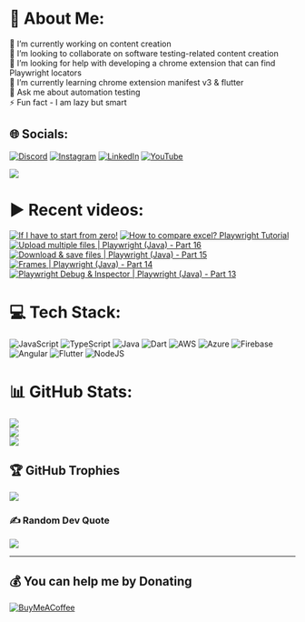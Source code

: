 # 💫 About Me:
🔭 I’m currently working on content creation<br>👯 I’m looking to collaborate on software testing-related content creation<br>🤝 I’m looking for help with developing a chrome extension that can find Playwright locators<br>🌱 I’m currently learning chrome extension manifest v3 & flutter<br>💬 Ask me about automation testing<br>⚡ Fun fact - I am lazy but smart


## 🌐 Socials:
[![Discord](https://img.shields.io/badge/Discord-%237289DA.svg?logo=discord&logoColor=white)](htttps://discord.gg/https://discord.gg/UunqzYFHPX) [![Instagram](https://img.shields.io/badge/Instagram-%23E4405F.svg?logo=Instagram&logoColor=white)](https://instagram.com/ortoknikc) [![LinkedIn](https://img.shields.io/badge/LinkedIn-%230077B5.svg?logo=linkedin&logoColor=white)](https://linkedin.com/in/ortoni) [![YouTube](https://img.shields.io/badge/YouTube-%23FF0000.svg?logo=YouTube&logoColor=white)](https://youtube.com/c/UCNcnqL0P17hISKlOxTjkJ0g) 

[![](https://visitcount.itsvg.in/api?id=ortonikc&icon=6&color=0)](https://visitcount.itsvg.in)
# ▶️ Recent videos:
<!-- BEGIN YOUTUBE-CARDS -->
[![If I have to start from zero!](https://ytcards.demolab.com/?id=cAt6c10nH-M&title=If+I+have+to+start+from+zero%21&lang=en&timestamp=1673856074&background_color=%230d1117&title_color=%23ffffff&stats_color=%23dedede&width=250 "If I have to start from zero!")](https://www.youtube.com/watch?v=cAt6c10nH-M)
[![How to compare excel? Playwright Tutorial](https://ytcards.demolab.com/?id=7TSo5JjAVNs&title=How+to+compare+excel%3F+Playwright+Tutorial&lang=en&timestamp=1673630079&background_color=%230d1117&title_color=%23ffffff&stats_color=%23dedede&width=250 "How to compare excel? Playwright Tutorial")](https://www.youtube.com/watch?v=7TSo5JjAVNs)
[![Upload multiple files | Playwright (Java) - Part 16](https://ytcards.demolab.com/?id=ja3PcZkd5oo&title=Upload+multiple+files+%7C+Playwright+%28Java%29+-+Part+16&lang=en&timestamp=1673546562&background_color=%230d1117&title_color=%23ffffff&stats_color=%23dedede&width=250 "Upload multiple files | Playwright (Java) - Part 16")](https://www.youtube.com/watch?v=ja3PcZkd5oo)
[![Download & save files | Playwright (Java) - Part 15](https://ytcards.demolab.com/?id=DCgUN5VKx5s&title=Download+%26+save+files+%7C+Playwright+%28Java%29+-+Part+15&lang=en&timestamp=1673460623&background_color=%230d1117&title_color=%23ffffff&stats_color=%23dedede&width=250 "Download & save files | Playwright (Java) - Part 15")](https://www.youtube.com/watch?v=DCgUN5VKx5s)
[![Frames | Playwright (Java) - Part 14](https://ytcards.demolab.com/?id=FDTFu_rZSqg&title=Frames+%7C+Playwright+%28Java%29+-+Part+14&lang=en&timestamp=1673376463&background_color=%230d1117&title_color=%23ffffff&stats_color=%23dedede&width=250 "Frames | Playwright (Java) - Part 14")](https://www.youtube.com/watch?v=FDTFu_rZSqg)
[![Playwright Debug & Inspector | Playwright (Java) - Part 13](https://ytcards.demolab.com/?id=VRF-9-zaw3w&title=Playwright+Debug+%26+Inspector+%7C+Playwright+%28Java%29+-+Part+13&lang=en&timestamp=1672940500&background_color=%230d1117&title_color=%23ffffff&stats_color=%23dedede&width=250 "Playwright Debug & Inspector | Playwright (Java) - Part 13")](https://www.youtube.com/watch?v=VRF-9-zaw3w)
<!-- END YOUTUBE-CARDS -->
# 💻 Tech Stack:
![JavaScript](https://img.shields.io/badge/javascript-%23323330.svg?style=for-the-badge&logo=javascript&logoColor=%23F7DF1E) ![TypeScript](https://img.shields.io/badge/typescript-%23007ACC.svg?style=for-the-badge&logo=typescript&logoColor=white) ![Java](https://img.shields.io/badge/java-%23ED8B00.svg?style=for-the-badge&logo=java&logoColor=white) ![Dart](https://img.shields.io/badge/dart-%230175C2.svg?style=for-the-badge&logo=dart&logoColor=white) ![AWS](https://img.shields.io/badge/AWS-%23FF9900.svg?style=for-the-badge&logo=amazon-aws&logoColor=white) ![Azure](https://img.shields.io/badge/azure-%230072C6.svg?style=for-the-badge&logo=azure-devops&logoColor=white) ![Firebase](https://img.shields.io/badge/firebase-%23039BE5.svg?style=for-the-badge&logo=firebase) ![Angular](https://img.shields.io/badge/angular-%23DD0031.svg?style=for-the-badge&logo=angular&logoColor=white) ![Flutter](https://img.shields.io/badge/Flutter-%2302569B.svg?style=for-the-badge&logo=Flutter&logoColor=white) ![NodeJS](https://img.shields.io/badge/node.js-6DA55F?style=for-the-badge&logo=node.js&logoColor=white)
# 📊 GitHub Stats:
![](https://github-readme-stats.vercel.app/api?username=ortonikc&theme=radical&hide_border=true&include_all_commits=true&count_private=true)<br/>
![](https://github-readme-streak-stats.herokuapp.com/?user=ortonikc&theme=radical&hide_border=true)<br/>
![](https://github-readme-stats.vercel.app/api/top-langs/?username=ortonikc&theme=radical&hide_border=true&include_all_commits=true&count_private=true&layout=compact)

## 🏆 GitHub Trophies
![](https://github-profile-trophy.vercel.app/?username=ortonikc&theme=discord&no-frame=false&no-bg=true&margin-w=4)

### ✍️ Random Dev Quote
![](https://quotes-github-readme.vercel.app/api?type=horizontal&theme=radical)

---
  ## 💰 You can help me by Donating
  [![BuyMeACoffee](https://img.shields.io/badge/Buy%20Me%20a%20Coffee-ffdd00?style=for-the-badge&logo=buy-me-a-coffee&logoColor=black)](https://buymeacoffee.com/https://www.buymeacoffee.com/letcode) 

  
<!-- Proudly created with GPRM ( https://gprm.itsvg.in ) -->
